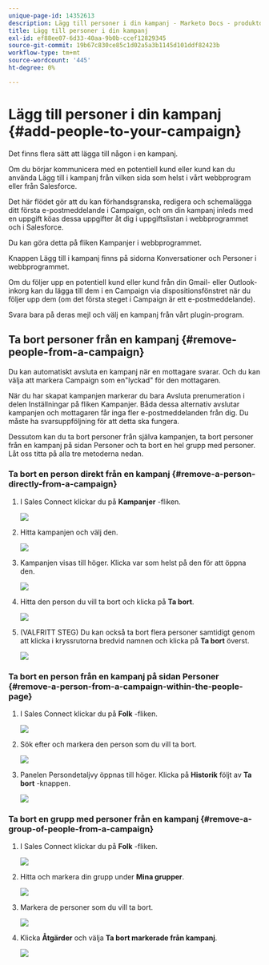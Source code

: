 ```yaml
---
unique-page-id: 14352613
description: Lägg till personer i din kampanj - Marketo Docs - produktdokumentation
title: Lägg till personer i din kampanj
exl-id: ef88ee07-6d33-40aa-9b0b-ccef12829345
source-git-commit: 19b67c830ce85c1d02a5a3b1145d101ddf82423b
workflow-type: tm+mt
source-wordcount: '445'
ht-degree: 0%

---
```


# Lägg till personer i din kampanj {#add-people-to-your-campaign}

Det finns flera sätt att lägga till någon i en kampanj.

Om du börjar kommunicera med en potentiell kund eller kund kan du använda Lägg till i kampanj från vilken sida som helst i vårt webbprogram eller från Salesforce.

Det här flödet gör att du kan förhandsgranska, redigera och schemalägga ditt första e-postmeddelande i Campaign, och om din kampanj inleds med en uppgift köas dessa uppgifter åt dig i uppgiftslistan i webbprogrammet och i Salesforce.

Du kan göra detta på fliken Kampanjer i webbprogrammet.

Knappen Lägg till i kampanj finns på sidorna Konversationer och Personer i webbprogrammet.

Om du följer upp en potentiell kund eller kund från din Gmail- eller Outlook-inkorg kan du lägga till dem i en Campaign via dispositionsfönstret när du följer upp dem (om det första steget i Campaign är ett e-postmeddelande).

Svara bara på deras mejl och välj en kampanj från vårt plugin-program.

## Ta bort personer från en kampanj {#remove-people-from-a-campaign}

Du kan automatiskt avsluta en kampanj när en mottagare svarar. Och du kan välja att markera Campaign som en&quot;lyckad&quot; för den mottagaren.

När du har skapat kampanjen markerar du bara Avsluta prenumeration i delen Inställningar på fliken Kampanjer. Båda dessa alternativ avslutar kampanjen och mottagaren får inga fler e-postmeddelanden från dig. Du måste ha svarsuppföljning för att detta ska fungera.

Dessutom kan du ta bort personer från själva kampanjen, ta bort personer från en kampanj på sidan Personer och ta bort en hel grupp med personer. Låt oss titta på alla tre metoderna nedan.

### Ta bort en person direkt från en kampanj {#remove-a-person-directly-from-a-campaign}

1. I Sales Connect klickar du på **Kampanjer** -fliken.

   ![](assets/one.png)

1. Hitta kampanjen och välj den.

   ![](assets/two.png)

1. Kampanjen visas till höger. Klicka var som helst på den för att öppna den.

   ![](assets/three.png)

1. Hitta den person du vill ta bort och klicka på **Ta bort**.

   ![](assets/four.png)

1. (VALFRITT STEG) Du kan också ta bort flera personer samtidigt genom att klicka i kryssrutorna bredvid namnen och klicka på **Ta bort** överst.

   ![](assets/five.png)

### Ta bort en person från en kampanj på sidan Personer {#remove-a-person-from-a-campaign-within-the-people-page}

1. I Sales Connect klickar du på **Folk** -fliken.

   ![](assets/one-a.png)

1. Sök efter och markera den person som du vill ta bort.

   ![](assets/two-a.png)

1. Panelen Persondetaljvy öppnas till höger. Klicka på **Historik** följt av **Ta bort** -knappen.

   ![](assets/three-a.png)

### Ta bort en grupp med personer från en kampanj {#remove-a-group-of-people-from-a-campaign}

1. I Sales Connect klickar du på **Folk** -fliken.

   ![](assets/one-b.png)

1. Hitta och markera din grupp under **Mina grupper**.

   ![](assets/two-b.png)

1. Markera de personer som du vill ta bort.

   ![](assets/three-b.png)

1. Klicka **Åtgärder** och välja **Ta bort markerade från kampanj**.

   ![](assets/four-b.png)